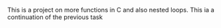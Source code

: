 This is a project on more functions in C and also nested loops. This ia a continuation of the previous task
